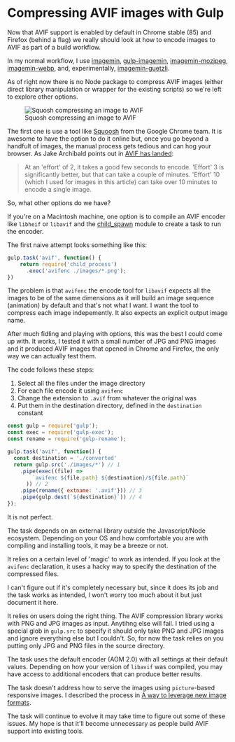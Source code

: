 # Compressing AVIF images with Gulp

Now that AVIF support is enabled by default in Chrome stable (85) and Firefox (behind a flag) we really should look at how to encode images to AVIF as part of a build workflow.

In my normal workflow, I use [imagemin](https://www.npmjs.com/package/imagemin), [gulp-imagemin](https://www.npmjs.com/package/gulp-imagemin), [imagemin-mozjpeg](www.npmjs.com/package/imagemin-mozjpeg), [imagemin-webp](www.npmjs.com/package/imagemin-webp), and, experimentally, [imagemin-guetzli](https://www.npmjs.com/package/imagemin-guetzli).

As of right now there is no Node package to compress AVIF images (either direct library manipulation or wrapper for the existing scripts) so we're left to explore other options.

<figure>
  <img src='https://res.cloudinary.com/dfh6ihzvj/image/upload/v1599713591/publishing-project.rivendellweb.net/squosh.png' alt='Squosh compressing an image to AVIF'>
  <figcaption>Squosh compressing an image to AVIF</figcaption>
</figure>

The first one is use a tool like [Squoosh](https://squoosh.app/) from the Google Chrome team. It is awesome to have the option to do it online but, once you go beyond a handfult of images, the manual process gets tedious and can hog your browser. As Jake Archibald points out in [AVIF has landed](https://jakearchibald.com/2020/avif-has-landed/):

> At an 'effort' of 2, it takes a good few seconds to encode. 'Effort' 3 is significantly better, but that can take a couple of minutes. 'Effort' 10 (which I used for images in this article) can take over 10 minutes to encode a single image.

So, what other options do we have?

If you're on a Macintosh machine, one option is to compile an AVIF encoder like `libheif` or `libavif` and the [child_spawn](https://nodejs.org/docs/latest-v14.x/api/child_process.html) module to create a task to run the encoder.

The first naive attempt looks something like this:

```js
gulp.task('avif', function() {
    return require('child_process')
      .exec('avifenc ./images/*.png');
})
```

The problem is that `avifenc` the encode tool for `libavif` expects all the images to be of the same dimensions as it will build an image sequence (animation) by default and that's not what I want. I want the tool to compress each image indepemently. It also expects an explicit output image name.

After much fidling and playing with options, this was the best I could come up with. It works, I tested it with a small number of JPG and PNG images and it produced AVIF images that opened in Chrome and Firefox, the only way we can actually test them.

The code follows these steps:

1. Select all the files under the image directory
2. For each file encode it using `avifenc`
3. Change the extension to `.avif` from whatever the original was
4. Put them in the destination directory, defined in the `destination` constant

```js
const gulp = require('gulp');
const exec = require('gulp-exec');
const rename = require('gulp-rename');

gulp.task('avif', function() {
  const destination = './converted'
  return gulp.src('./images/*') // 1
    .pipe(exec((file) =>
        `avifenc ${file.path} ${destination}/${file.path}`
      )) // 2
    .pipe(rename({ extname: '.avif'})) // 3
    .pipe(gulp.dest(`${destination}`)) // 4
});
```

It is not perfect.

The task depends on an external library outside the Javascript/Node ecosystem. Depending on your OS and how comfortable you are with compiling and installing tools, it may be a breeze or not.

It relies on a certain level of 'magic' to work as intended. If you look at the `avifenc` declaration, it uses a hacky way to specify the destination of the compressed files.

I can't figure out if it's completely necessary but, since it does its job and the task works as intended, I won't worry too much about it but just document it here.

It relies on users doing the right thing. The AVIF compression library works with PNG and JPG images as input. Anytihng else will fail. I tried using a special glob in `gulp.src` to specify it should only take PNG and JPG images and ignore everything else but I couldn't. So, for now the task relies on you putting only JPG and PNG files in the source directory.

The task uses the default encoder (AOM 2.0) with all settings at their default values. Depending on how your version of `libavif` was compiled, you may have access to additional encoders that can produce better results.

The task doesn't address how to serve the images using `picture`-based responsive images. I described the process in [A way to leverage new image formats](https://publishing-project.rivendellweb.net/the-best-way-to-leverage-new-image-formats/).

The task will continue to evolve it may take time to figure out some of these issues. My hope is that it'll become unnecessary as people build AVIF support into existing tools.
